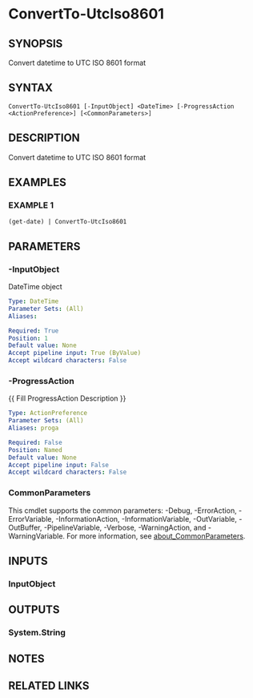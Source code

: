 # ConvertTo-UtcIso8601

## SYNOPSIS
Convert datetime to UTC ISO 8601 format

## SYNTAX

```
ConvertTo-UtcIso8601 [-InputObject] <DateTime> [-ProgressAction <ActionPreference>] [<CommonParameters>]
```

## DESCRIPTION
Convert datetime to UTC ISO 8601 format

## EXAMPLES

### EXAMPLE 1
```
(get-date) | ConvertTo-UtcIso8601
```

## PARAMETERS

### -InputObject
DateTime object

```yaml
Type: DateTime
Parameter Sets: (All)
Aliases:

Required: True
Position: 1
Default value: None
Accept pipeline input: True (ByValue)
Accept wildcard characters: False
```

### -ProgressAction
{{ Fill ProgressAction Description }}

```yaml
Type: ActionPreference
Parameter Sets: (All)
Aliases: proga

Required: False
Position: Named
Default value: None
Accept pipeline input: False
Accept wildcard characters: False
```

### CommonParameters
This cmdlet supports the common parameters: -Debug, -ErrorAction, -ErrorVariable, -InformationAction, -InformationVariable, -OutVariable, -OutBuffer, -PipelineVariable, -Verbose, -WarningAction, and -WarningVariable. For more information, see [about_CommonParameters](http://go.microsoft.com/fwlink/?LinkID=113216).

## INPUTS

### InputObject
## OUTPUTS

### System.String
## NOTES

## RELATED LINKS
